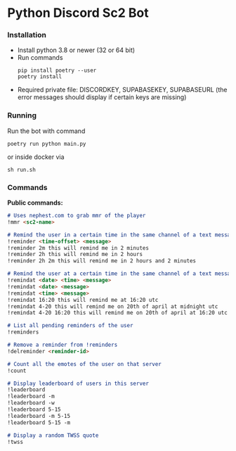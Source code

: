 # Python Discord Sc2 Bot

### Installation
- Install python 3.8 or newer (32 or 64 bit)
- Run commands 
    ```
    pip install poetry --user
    poetry install
    ```
- Required private file: DISCORDKEY, SUPABASEKEY, SUPABASEURL (the error messages should display if certain keys are missing)

### Running

Run the bot with command

`poetry run python main.py`

or inside docker via

`sh run.sh`

### Commands
**Public commands:**
```markdown
# Uses nephest.com to grab mmr of the player
!mmr <sc2-name>

# Remind the user in a certain time in the same channel of a text message
!reminder <time-offset> <message>
!reminder 2m this will remind me in 2 minutes
!reminder 2h this will remind me in 2 hours
!reminder 2h 2m this will remind me in 2 hours and 2 minutes

# Remind the user at a certain time in the same channel of a text message
!remindat <date> <time> <message>
!remindat <date> <message>
!remindat <time> <message>
!remindat 16:20 this will remind me at 16:20 utc
!remindat 4-20 this will remind me on 20th of april at midnight utc
!remindat 4-20 16:20 this will remind me on 20th of april at 16:20 utc

# List all pending reminders of the user
!reminders

# Remove a reminder from !reminders
!delreminder <reminder-id>

# Count all the emotes of the user on that server
!count

# Display leaderboard of users in this server
!leaderboard
!leaderboard -m
!leaderboard -w
!leaderboard 5-15
!leaderboard -m 5-15
!leaderboard 5-15 -m

# Display a random TWSS quote
!twss
```
